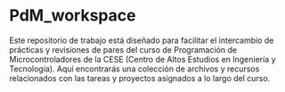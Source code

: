 # PdM_workspace 
Este repositorio de trabajo está diseñado para facilitar el intercambio de prácticas y revisiones de pares del curso de Programación de Microcontroladores de la CESE (Centro de Altos Estudios en Ingeniería y Tecnología). Aquí encontrarás una colección de archivos y recursos relacionados con las tareas y proyectos asignados a lo largo del curso.
